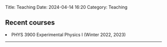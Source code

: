 Title: Teaching
Date: 2024-04-14 16:20
Category: Teaching

<h2>Recent courses</h2>

<li>PHYS 3900 Experimental Physics I (Winter 2022, 2023)</li>

<HR>
















